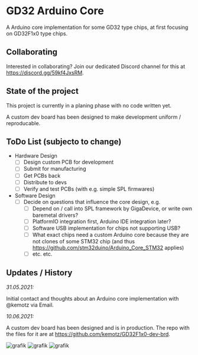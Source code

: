 # GD32 Arduino Core

A Arduino core implementation for some GD32 type chips, at first focusing on GD32F1x0 type chips. 

## Collaborating

Interested in collaborating? Join our dedicated Discord channel for this at https://discord.gg/59kf4JxsRM.

## State of the project

This project is currently in a planing phase with no code written yet. 

A custom dev board has been designed to make development uniform / reproducable.

## ToDo List (subjecto to change)

* Hardware Design
   * [ ] Design custom PCB for development
   * [ ] Submit for manufacturing
   * [ ] Get PCBs back
   * [ ] Distribute to devs
   * [ ] Verify and test PCBs (with e.g. simple SPL firmwares)
* Software Design
   * [ ] Decide on questions that influence the core design, e.g.
      * [ ] Depend on / call into SPL framework by GigaDevice, or write own baremetal drivers?
      * [ ] PlatformIO integration first, Arduino IDE integration later? 
      * [ ] Software USB implementation for chips not supporting USB? 
      * [ ] What exact chips need a custom Arduino core because they are not clones of some STM32 chip (and thus https://github.com/stm32duino/Arduino_Core_STM32 applies) 
      * [ ] etc. etc.

## Updates / History

_31.05.2021:_

Initial contact and thoughts about an Arduino core implementation with @kemotz via Email.

_10.06.2021:_

A custom dev board has been designed and is in production. The repo with the files for it are at https://github.com/kemotz/GD32F1x0-dev-brd. 

![grafik](https://user-images.githubusercontent.com/26485477/121490451-4eab5380-c9d5-11eb-867f-b4cba305374b.png)
![grafik](https://user-images.githubusercontent.com/26485477/121490465-53700780-c9d5-11eb-8b05-18b1cfc1b38f.png)
![grafik](https://user-images.githubusercontent.com/26485477/121490480-579c2500-c9d5-11eb-8b5b-e1f91f3fcd5e.png)
